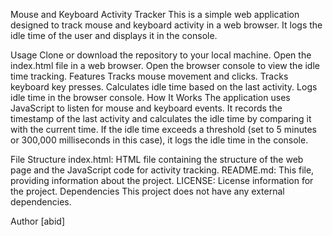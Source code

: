 Mouse and Keyboard Activity Tracker
This is a simple web application designed to track mouse and keyboard activity in a web browser. It logs the idle time of the user and displays it in the console.

Usage
Clone or download the repository to your local machine.
Open the index.html file in a web browser.
Open the browser console to view the idle time tracking.
Features
Tracks mouse movement and clicks.
Tracks keyboard key presses.
Calculates idle time based on the last activity.
Logs idle time in the browser console.
How It Works
The application uses JavaScript to listen for mouse and keyboard events. It records the timestamp of the last activity and calculates the idle time by comparing it with the current time. If the idle time exceeds a threshold (set to 5 minutes or 300,000 milliseconds in this case), it logs the idle time in the console.

File Structure
index.html: HTML file containing the structure of the web page and the JavaScript code for activity tracking.
README.md: This file, providing information about the project.
LICENSE: License information for the project.
Dependencies
This project does not have any external dependencies.



Author
[abid]


